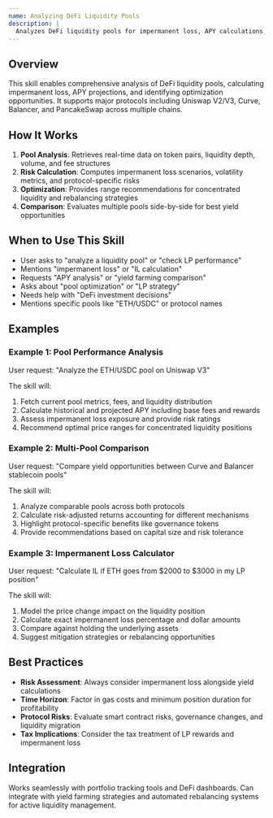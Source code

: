 ```yaml
---
name: Analyzing DeFi Liquidity Pools
description: |
  Analyzes DeFi liquidity pools for impermanent loss, APY calculations, and optimization opportunities across multiple protocols like Uniswap, Curve, and Balancer. Activates when users mention "analyze pool", "impermanent loss", "LP analysis", "liquidity pool", "APY calculation", "DeFi optimization", "pool comparison", or need help with liquidity provider strategies. Provides comprehensive risk assessment, yield projections, and position optimization recommendations for maximizing returns while managing IL exposure.
---
```


## Overview

This skill enables comprehensive analysis of DeFi liquidity pools, calculating impermanent loss, APY projections, and identifying optimization opportunities. It supports major protocols including Uniswap V2/V3, Curve, Balancer, and PancakeSwap across multiple chains.

## How It Works

1. **Pool Analysis**: Retrieves real-time data on token pairs, liquidity depth, volume, and fee structures
2. **Risk Calculation**: Computes impermanent loss scenarios, volatility metrics, and protocol-specific risks
3. **Optimization**: Provides range recommendations for concentrated liquidity and rebalancing strategies
4. **Comparison**: Evaluates multiple pools side-by-side for best yield opportunities

## When to Use This Skill

- User asks to "analyze a liquidity pool" or "check LP performance"
- Mentions "impermanent loss" or "IL calculation"
- Requests "APY analysis" or "yield farming comparison"
- Asks about "pool optimization" or "LP strategy"
- Needs help with "DeFi investment decisions"
- Mentions specific pools like "ETH/USDC" or protocol names

## Examples

### Example 1: Pool Performance Analysis
User request: "Analyze the ETH/USDC pool on Uniswap V3"

The skill will:
1. Fetch current pool metrics, fees, and liquidity distribution
2. Calculate historical and projected APY including base fees and rewards
3. Assess impermanent loss exposure and provide risk ratings
4. Recommend optimal price ranges for concentrated liquidity positions

### Example 2: Multi-Pool Comparison
User request: "Compare yield opportunities between Curve and Balancer stablecoin pools"

The skill will:
1. Analyze comparable pools across both protocols
2. Calculate risk-adjusted returns accounting for different mechanisms
3. Highlight protocol-specific benefits like governance tokens
4. Provide recommendations based on capital size and risk tolerance

### Example 3: Impermanent Loss Calculator
User request: "Calculate IL if ETH goes from $2000 to $3000 in my LP position"

The skill will:
1. Model the price change impact on the liquidity position
2. Calculate exact impermanent loss percentage and dollar amounts
3. Compare against holding the underlying assets
4. Suggest mitigation strategies or rebalancing opportunities

## Best Practices

- **Risk Assessment**: Always consider impermanent loss alongside yield calculations
- **Time Horizon**: Factor in gas costs and minimum position duration for profitability
- **Protocol Risks**: Evaluate smart contract risks, governance changes, and liquidity migration
- **Tax Implications**: Consider the tax treatment of LP rewards and impermanent loss

## Integration

Works seamlessly with portfolio tracking tools and DeFi dashboards. Can integrate with yield farming strategies and automated rebalancing systems for active liquidity management.